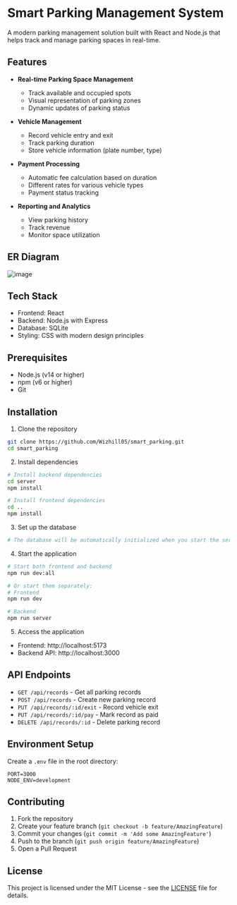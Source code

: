 # Smart Parking Management System

A modern parking management solution built with React and Node.js that helps track and manage parking spaces in real-time.

## Features

- **Real-time Parking Space Management**
  - Track available and occupied spots
  - Visual representation of parking zones
  - Dynamic updates of parking status

- **Vehicle Management**
  - Record vehicle entry and exit
  - Track parking duration
  - Store vehicle information (plate number, type)

- **Payment Processing**
  - Automatic fee calculation based on duration
  - Different rates for various vehicle types
  - Payment status tracking

- **Reporting and Analytics**
  - View parking history
  - Track revenue
  - Monitor space utilization

## ER Diagram

![image](https://github.com/user-attachments/assets/db4f947b-650c-49ef-8ae6-8de205a9915c)


## Tech Stack

- Frontend: React
- Backend: Node.js with Express
- Database: SQLite
- Styling: CSS with modern design principles

## Prerequisites

- Node.js (v14 or higher)
- npm (v6 or higher)
- Git

## Installation

1. Clone the repository
```bash
git clone https://github.com/Wizhill05/smart_parking.git
cd smart_parking
```

2. Install dependencies
```bash
# Install backend dependencies
cd server
npm install

# Install frontend dependencies
cd ..
npm install
```

3. Set up the database
```bash
# The database will be automatically initialized when you start the server
```

4. Start the application
```bash
# Start both frontend and backend
npm run dev:all

# Or start them separately:
# Frontend
npm run dev

# Backend
npm run server
```

5. Access the application
- Frontend: http://localhost:5173
- Backend API: http://localhost:3000


## API Endpoints

- `GET /api/records` - Get all parking records
- `POST /api/records` - Create new parking record
- `PUT /api/records/:id/exit` - Record vehicle exit
- `PUT /api/records/:id/pay` - Mark record as paid
- `DELETE /api/records/:id` - Delete parking record

## Environment Setup

Create a `.env` file in the root directory:
```env
PORT=3000
NODE_ENV=development
```

## Contributing

1. Fork the repository
2. Create your feature branch (`git checkout -b feature/AmazingFeature`)
3. Commit your changes (`git commit -m 'Add some AmazingFeature'`)
4. Push to the branch (`git push origin feature/AmazingFeature`)
5. Open a Pull Request

## License

This project is licensed under the MIT License - see the [LICENSE](LICENSE) file for details.
